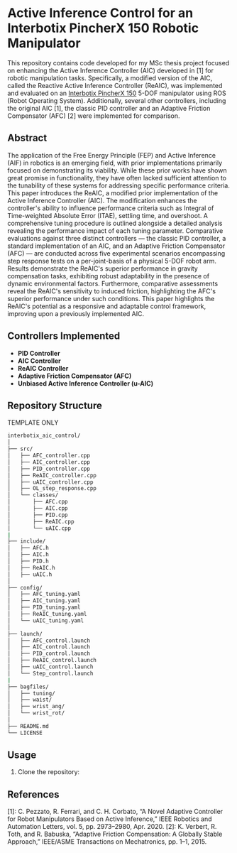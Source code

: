 # Active Inference Control for an Interbotix PincherX 150 Robotic Manipulator 

This repository contains code developed for my MSc thesis project focused on enhancing the Active Inference Controller (AIC) developed in [1] for robotic manipulation tasks. Specifically, a modified version of the AIC, called the Reactive Active Inference Controller (ReAIC), was implemented and evaluated on an [Interbotix PincherX 150](https://docs.trossenrobotics.com/interbotix_xsarms_docs/specifications/px150.html) 5-DOF manipulator using ROS (Robot Operating System). Additionally, several other controllers, including the original AIC [1], the classic PID controller and an Adaptive Friction Compensator (AFC) [2] were implemented for comparison.

## Abstract

The application of the Free Energy Principle (FEP) and Active Inference (AIF) in robotics is an emerging field, with prior implementations primarily focused on demonstrating its viability. While these prior works have shown great promise in functionality, they have often lacked sufficient attention to the tunability of these systems for addressing specific performance criteria. This paper introduces the ReAIC, a modified prior implementation of the Active Inference Controller (AIC). The modification enhances the controller's ability to influence performance criteria such as Integral of Time-weighted Absolute Error (ITAE), settling time, and overshoot. A comprehensive tuning procedure is outlined alongside a detailed analysis revealing the performance impact of each tuning parameter. Comparative evaluations against three distinct controllers — the classic PID controller, a standard implementation of an AIC, and an Adaptive Friction Compensator (AFC) — are conducted across five experimental scenarios encompassing step response tests on a per-joint-basis of a physical 5-DOF robot arm. Results demonstrate the ReAIC's superior performance in gravity compensation tasks, exhibiting robust adaptability in the presence of dynamic environmental factors. Furthermore, comparative assessments reveal the ReAIC's sensitivity to induced friction, highlighting the AFC's superior performance under such conditions. This paper highlights the ReAIC's potential as a responsive and adaptable control framework, improving upon a previously implemented AIC.

## Controllers Implemented

- **PID Controller**
- **AIC Controller**
- **ReAIC Controller**
- **Adaptive Friction Compensator (AFC)**
- **Unbiased Active Inference Controller (u-AIC)**

## Repository Structure

TEMPLATE ONLY

``` bash
interbotix_aic_control/
│
├── src/
│   ├── AFC_controller.cpp
│   ├── AIC_controller.cpp
│   ├── PID_controller.cpp
│   ├── ReAIC_controller.cpp
│   ├── uAIC_controller.cpp
│   ├── OL_step_response.cpp
│   └── classes/
│       ├── AFC.cpp
│       ├── AIC.cpp
│       ├── PID.cpp
│       ├── ReAIC.cpp
│       └── uAIC.cpp
|
├── include/
│   ├── AFC.h
│   ├── AIC.h
│   ├── PID.h
│   ├── ReAIC.h
│   ├── uAIC.h
│
├── config/
│   ├── AFC_tuning.yaml
│   ├── AIC_tuning.yaml
│   ├── PID_tuning.yaml
│   ├── ReAIC_tuning.yaml
│   └── uAIC_tuning.yaml
│    
├── launch/
│   ├── AFC_control.launch
│   ├── AIC_control.launch
│   ├── PID_control.launch
│   ├── ReAIC_control.launch
│   ├── uAIC_control.launch
│   └── Step_control.launch
|
├── bagfiles/
│   ├── tuning/
│   ├── waist/
│   ├── wrist_ang/
│   └── wrist_rot/
│
├── README.md
└── LICENSE
```

## Usage

1. Clone the repository:

## References

[1]: C. Pezzato, R. Ferrari, and C. H. Corbato, “A Novel Adaptive Controller for Robot Manipulators Based on Active Inference,” IEEE Robotics and Automation Letters, vol. 5, pp. 2973–2980, Apr. 2020.
[2]: K. Verbert, R. Toth, and R. Babuska, “Adaptive Friction Compensation: A Globally Stable Approach,” IEEE/ASME Transactions on Mechatronics, pp. 1–1, 2015.


